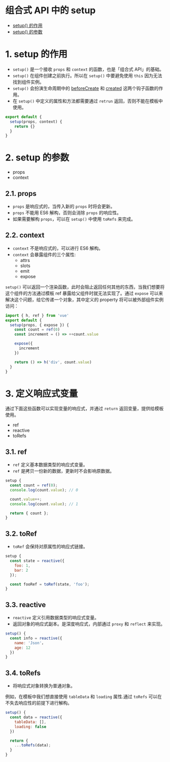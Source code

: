 # 组合式 API 中的 setup

- [setup() 的作用](#setup-的作用)
- [setup() 的参数](#setup-的参数)

# 1. setup 的作用

- `setup()` 是一个接收 `props` 和 `context` 的函数，也是「组合式 API」的基础。
- `setup()` 在组件创建之前执行。所以在 `setup()` 中要避免使用 `this` 因为无法找到组件实例。
- `setup()` 会扮演生命周期中的 [beforeCreate]() 和 [created]() 这两个钩子函数的作用。
- 在 `setup()` 中定义的属性和方法都需要通过 `retrun` 返回，否则不能在模板中使用。


```js
export default {
  setup(props, context) {
    return {}
  }
}
```



# 2. setup 的参数

- props
- context

## 2.1. props

- `props` 是响应式的，当传入新的 `props` 时将会更新。
- `props` 不能用 ES6 解构，否则会消除 `props` 的响应性。
- 如果需要解构 `props`，可以在 `setup()` 中使用 `toRefs` 来完成。

## 2.2. context

- `context` 不是响应式的，可以进行 ES6 解构。
- `context` 会暴露组件的三个属性:
  - attrs
  - slots
  - emit
  - expose

`setup()` 可以返回一个渲染函数，此时会阻止返回任何其他的东西，当我们想要将这个组件的方法通过模板 ref 暴露给父组件时就无法实现了。通过 `expose` 可以来解决这个问题，给它传递一个对象，其中定义的 property 将可以被外部组件实例访问：

```js
import { h, ref } from 'vue'
export default {
  setup(props, { expose }) {
    const count = ref(0)
    const increment = () => ++count.value

    expose({
      increment
    })

    return () => h('div', count.value)
  }
}
```



# 3. 定义响应式变量

通过下面这些函数可以实现变量的响应式，并通过 `return` 返回变量，提供给模板使用。

- ref
- reactive
- toRefs

## 3.1. ref

- `ref` 定义基本数据类型的响应式变量。
- `ref` 是拷贝一份新的数据，更新时不会影响原数据。

```js
setup {
  const count = ref(0);
  console.log(count.value); // 0

  count.value++;
  console.log(count.value); // 1

  return { count };
}
```

## 3.2. toRef

-  `toRef` 会保持对原属性的响应式链接。

```js
setup {
  const state = reactive({
    foo: 1,
    bar: 2
  });

  const fooRef = toRef(state, 'foo');
}
```

## 3.3. reactive

- `reactive` 定义引用数据类型的响应式变量。
- 返回对象的响应式副本。是深度响应式，内部通过 `proxy` 和 `reflect` 来实现。

```js
setup() {
  const info = reactive({
    name: 'Json'，
    age: 12
  })
}
```

## 3.4. toRefs

-  将响应式对象转换为普通对象。

例如，在模板中我们想直接使用 `tableData` 和 `loading` 属性.通过 `toRefs` 可以在不失去响应性的前提下进行解构。
  ```js
  setup() {
    const data = reactive({
      tableData: [],
      loading: false
    })

    return {
      ...toRefs(data);
    }
  }
  ```

